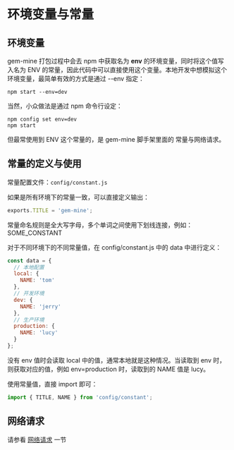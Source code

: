 # 环境变量与常量

## 环境变量

gem-mine 打包过程中会去 npm 中获取名为 **env** 的环境变量，同时将这个值写入名为 ENV 的常量，因此代码中可以直接使用这个变量。本地开发中想模拟这个环境变量，最简单有效的方式是通过 --env 指定：

```
npm start --env=dev
```

当然，小众做法是通过 npm 命令行设定：

```
npm config set env=dev
npm start
```

但最常使用到 ENV 这个常量的，是 gem-mine 脚手架里面的 常量与网络请求。

## 常量的定义与使用

常量配置文件：`config/constant.js`

如果是所有环境下的常量一致，可以直接定义输出：

```javascript
exports.TITLE = 'gem-mine';
```

常量命名规则是全大写字母，多个单词之间使用下划线连接，例如：SOME_CONSTANT

对于不同环境下的不同常量值，在 config/constant.js 中的 data 中进行定义：

```javascript
const data = {
  // 本地配置
  local: {
    NAME: 'tom'
  },
  // 开发环境
  dev: {
    NAME: 'jerry'
  },
  // 生产环境
  production: {
    NAME: 'lucy'
  }
};
```

没有 env 值时会读取 local 中的值，通常本地就是这种情况。当读取到 env 时，则获取对应的值，例如 env=production 时，读取到的 NAME 值是 lucy。

使用常量值，直接 import 即可：

```javascript
import { TITLE, NAME } from 'config/constant';
```

## 网络请求

请参看 <a href="#/docs/api/request">网络请求</a> 一节
